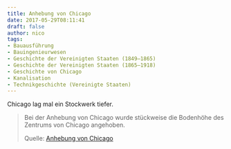 ```yaml
---
title: Anhebung von Chicago
date: 2017-05-29T08:11:41
draft: false
author: nico
tags:
- Bauausführung
- Bauingenieurwesen
- Geschichte der Vereinigten Staaten (1849–1865)
- Geschichte der Vereinigten Staaten (1865–1918)
- Geschichte von Chicago
- Kanalisation
- Technikgeschichte (Vereinigte Staaten)
---
```


Chicago lag mal ein Stockwerk tiefer.

> Bei der Anhebung von Chicago wurde stückweise die Bodenhöhe des Zentrums von
> Chicago angehoben.
>
> Quelle: [Anhebung von Chicago](https://de.wikipedia.org/wiki/Anhebung_von_Chicago)
